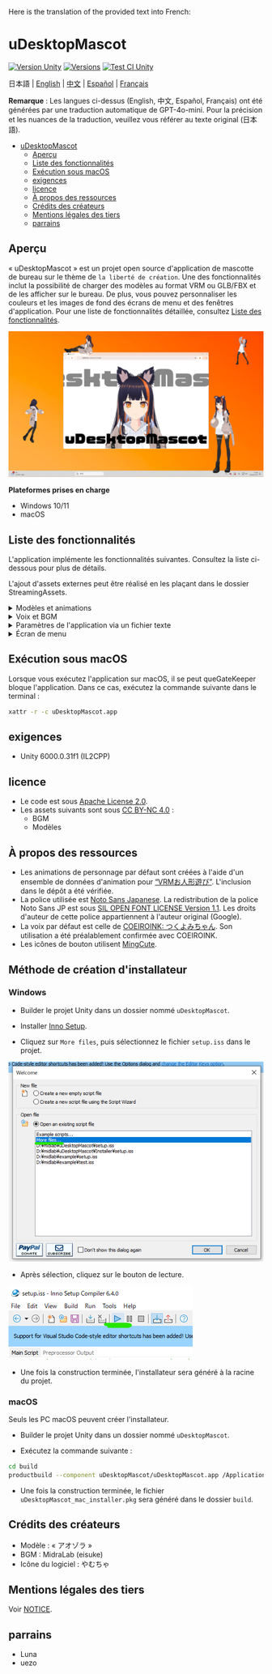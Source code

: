 Here is the translation of the provided text into French:

# uDesktopMascot

[![Version Unity](https://img.shields.io/badge/Unity-6000.0%2B-blueviolet?logo=unity)](https://unity.com/releases/editor/archive)
[![Versions](https://img.shields.io/github/release/MidraLab/uDesktopMascot.svg)](https://github.com/MidraLab/uDesktopMascot/releases)
[![Test CI Unity](https://github.com/MidraLab/uDesktopMascot/actions/workflows/edit-test.yml/badge.svg)](https://github.com/MidraLab/uDesktopMascot/actions/workflows/edit-test.yml)

日本語 | [English](README_EN.md) | [中文](README_CN.md) | [Español](README_ES.md) | [Français](README_FR.md)

**Remarque** : Les langues ci-dessus (English, 中文, Español, Français) ont été générées par une traduction automatique de GPT-4o-mini. Pour la précision et les nuances de la traduction, veuillez vous référer au texte original (日本語).

<!-- TOC -->
* [uDesktopMascot](#udesktopmascot)
  * [Aperçu](#aperçu)
  * [Liste des fonctionnalités](#liste-des-fonctionnalités)
  * [Exécution sous macOS](#exécution-sous-macos)
  * [exigences](#exigences)
  * [licence](#licence)
  * [À propos des ressources](#à-propos-des-ressources)
  * [Crédits des créateurs](#crédits-des-créateurs)
  * [Mentions légales des tiers](#mentions-légales-des-tiers)
  * [parrains](#parrains)
<!-- TOC -->

## Aperçu

« uDesktopMascot » est un projet open source d'application de mascotte de bureau sur le thème de `la liberté de création`. Une des fonctionnalités inclut la possibilité de charger des modèles au format VRM ou GLB/FBX et de les afficher sur le bureau. De plus, vous pouvez personnaliser les couleurs et les images de fond des écrans de menu et des fenêtres d'application. Pour une liste de fonctionnalités détaillée, consultez [Liste des fonctionnalités](#liste-des-fonctionnalités).

![](Docs/Image/AppImage.png)

**Plateformes prises en charge**
* Windows 10/11
* macOS

## Liste des fonctionnalités

L'application implémente les fonctionnalités suivantes. Consultez la liste ci-dessous pour plus de détails.

L'ajout d'assets externes peut être réalisé en les plaçant dans le dossier StreamingAssets.

<details>

<summary>Modèles et animations</summary>

* Affiche des fichiers de modèles dans le dossier StreamingAssets.
  * Prend en charge les modèles au format VRM (1.x, 0.x).
  * Prend en charge les modèles au format GLB/GLTF (les animations ne sont pas prises en charge).
  * Prend en charge les modèles au format FBX (certaines textures peuvent ne pas se charger. Les animations ne sont pas prises en charge).
    * Les textures peuvent être chargées en les plaçant dans StreamingAssets/textures/.

</details>

<details>

<summary>Voix et BGM</summary>

* Charge et joue les fichiers audio placés sous SteamingAssets/Voice/. Si plusieurs fichiers sont présents, un fichier est sélectionné au hasard.
  * Les sons joués lors d'un clic sont chargés à partir des fichiers audio placés dans StreamingAssets/Voice/Click/.
* Charge et joue les fichiers musicaux placés sous SteamingAssets/BGM/. Si plusieurs fichiers sont présents, un fichier est sélectionné au hasard.
* Ajout de la voix par défaut du personnage
  * La voix par défaut utilise l'audio de [COEIROINK: つくよみちゃん](https://coeiroink.com/character/audio-character/tsukuyomi-chan).
  * Elle est jouée lors du lancement de l'application, de la fermeture de l'application et lors des clics.

</details>

<details>

<summary>Paramètres de l'application via un fichier texte</summary>
Vous pouvez modifier les paramètres de l'application via le fichier application_settings.txt.

La structure du fichier de configuration est la suivante :

```txt
[Character]
ModelPath=default.vrm
TexturePaths=test.png
Scale=3
PositionX=0
PositionY=0
PositionZ=0
RotationX=0
RotationY=0
RotationZ=0

[Sound]
VoiceVolume=1
BGMVolume=0.5
SEVolume=1

[Display]
Opacity=1
AlwaysOnTop=True

[Performance]
TargetFrameRate=60
QualityLevel=2
```

</details>

<details>

<summary>Écran de menu</summary>

* Vous pouvez configurer l'image de fond et la couleur de fond de l'écran de menu.
  * L'image de fond peut être chargée à partir de fichiers d'image placés dans StreamingAssets/Menu/. Les formats d'image pris en charge sont les suivants :
    * PNG
    * JPG (JPEG)
    * BMP
    * GIF (image fixe)
    * TGA
    * TIFF
  * La couleur de fond peut être spécifiée avec un code couleur.

</details>

## Exécution sous macOS

Lorsque vous exécutez l'application sur macOS, il se peut queGateKeeper bloque l'application. Dans ce cas, exécutez la commande suivante dans le terminal :

```sh
xattr -r -c uDesktopMascot.app
```

## exigences
* Unity 6000.0.31f1 (IL2CPP)

## licence
* Le code est sous [Apache License 2.0](LICENSE).
* Les assets suivants sont sous [CC BY-NC 4.0](https://creativecommons.org/licenses/by-nc/4.0/) :
  * BGM
  * Modèles

## À propos des ressources
* Les animations de personnage par défaut sont créées à l'aide d'un ensemble de données d'animation pour [“VRMお人形遊び”](https://fumi2kick.booth.pm/items/1655686). L'inclusion dans le dépôt a été vérifiée.
* La police utilisée est [Noto Sans Japanese](https://fonts.google.com/noto/specimen/Noto+Sans+JP?lang=ja_Jpan). La redistribution de la police Noto Sans JP est sous [SIL OPEN FONT LICENSE Version 1.1](https://fonts.google.com/noto/specimen/Noto+Sans+JP/license?lang=ja_Jpan). Les droits d'auteur de cette police appartiennent à l'auteur original (Google).
* La voix par défaut est celle de [COEIROINK: つくよみちゃん](https://coeiroink.com/character/audio-character/tsukuyomi-chan). Son utilisation a été préalablement confirmée avec COEIROINK.
* Les icônes de bouton utilisent [MingCute](https://github.com/MidraLab/MingCute).

## Méthode de création d'installateur
### Windows
* Builder le projet Unity dans un dossier nommé `uDesktopMascot`.

* Installer [Inno Setup](https://www.jrsoftware.org/isdl.php).
  
* Cliquez sur `More files`, puis sélectionnez le fichier `setup.iss` dans le projet.
  
![](Docs/Image/SetupIss-1.png)
* Après sélection, cliquez sur le bouton de lecture.
  
![](Docs/Image/SetupIss-2.png)
* Une fois la construction terminée, l'installateur sera généré à la racine du projet.

### macOS
Seuls les PC macOS peuvent créer l'installateur.

* Builder le projet Unity dans un dossier nommé `uDesktopMascot`.

* Exécutez la commande suivante :
```sh
cd build
productbuild --component uDesktopMascot/uDesktopMascot.app /Applications ./uDesktopMascot_mac_installer.pkg
```
* Une fois la construction terminée, le fichier `uDesktopMascot_mac_installer.pkg` sera généré dans le dossier `build`.

## Crédits des créateurs
* Modèle : « アオゾラ » 
* BGM : MidraLab (eisuke)
* Icône du logiciel : やむちゃ 

## Mentions légales des tiers

Voir [NOTICE](./NOTICE.md).

## parrains
- Luna
- uezo